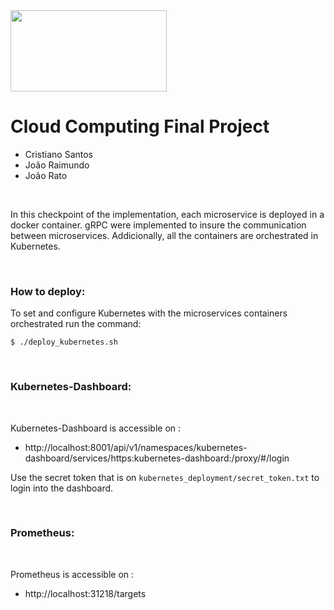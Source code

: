 <img src="https://ciencias.ulisboa.pt/sites/default/files/Ciencias_Logo_Azul-01.png" width="250" height="130">

# Cloud Computing Final Project

 * Cristiano Santos
 * João Raimundo
 * João Rato


<br>

In this checkpoint of the implementation, each microservice is deployed in a docker container. gRPC were implemented to insure the communication between microservices.
Addicionally, all the containers are orchestrated in Kubernetes. 

<br>

### How to deploy: 

To set and configure Kubernetes with the microservices containers orchestrated run the command:

```
$ ./deploy_kubernetes.sh
```

<br>

### Kubernetes-Dashboard: 

<br>

Kubernetes-Dashboard is accessible on : 

 * http://localhost:8001/api/v1/namespaces/kubernetes-dashboard/services/https:kubernetes-dashboard:/proxy/#/login

Use the secret token that is on `kubernetes_deployment/secret_token.txt` to login into the dashboard.

<br>

### Prometheus: 

<br>

Prometheus is accessible on : 
 * http://localhost:31218/targets

<br>

